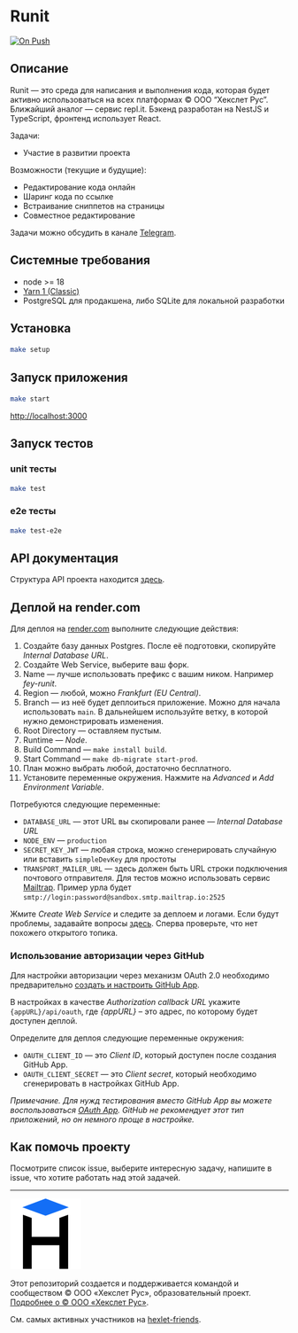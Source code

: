 # Runit

[![On Push](https://github.com/hexlet-rus/runit/actions/workflows/push.yml/badge.svg?event=push)](https://github.com/hexlet-rus/runit/actions/workflows/push.yml)

## Описание

Runit — это среда для написания и выполнения кода, которая будет активно использоваться на всех платформах © ООО “Хекслет Рус”. Ближайший аналог — сервис repl.it. Бэкенд разработан на NestJS и TypeScript, фронтенд использует React.

Задачи:

* Участие в развитии проекта

Возможности (текущие и будущие):

* Редактирование кода онлайн
* Шаринг кода по ссылке
* Встраивание сниппетов на страницы
* Совместное редактирование

Задачи можно обсудить в канале [Telegram](https://t.me/hexletcommunity/12).

## Системные требования

* node >= 18
* [Yarn 1 (Classic)](https://classic.yarnpkg.com/)
* PostgreSQL для продакшена, либо SQLite для локальной разработки

## Установка

```bash
make setup
```

## Запуск приложения

```bash
make start
```

<http://localhost:3000>

## Запуск тестов

### unit тесты

```bash
make test
```

### e2e тесты

```bash
make test-e2e
```

## API документация

Структура API проекта находится [здесь](https://runit.hexlet.ru/api).

## Деплой на render.com

Для деплоя на [render.com](https://dashboard.render.com/) выполните следующие действия:

1. Создайте базу данных Postgres. После её подготовки, скопируйте *Internal Database URL*.
2. Создайте Web Service, выберите ваш форк.
3. Name — лучше использовать префикс с вашим ником. Например *fey-runit*.
4. Region — любой, можно *Frankfurt (EU Central)*.
5. Branch — из неё будет деплоиться приложение. Можно для начала использовать `main`. В дальнейшем используйте ветку, в которой нужно демонстрировать изменения.
6. Root Directory — оставляем пустым.
7. Runtime — *Node*.
8. Build Command — `make install build`.
9. Start Command — `make db-migrate start-prod`.
10. План можно выбрать любой, достаточно бесплатного.
11. Установите переменные окружения. Нажмите на *Advanced* и *Add Environment Variable*.

Потребуются следующие переменные:

* `DATABASE_URL` — этот URL вы скопировали ранее — *Internal Database URL*
* `NODE_ENV` — `production`
* `SECRET_KEY_JWT` — любая строка, можно сгенерировать случайную или вставить `simpleDevKey` для простоты
* `TRANSPORT_MAILER_URL` — здесь должен быть URL строки подключения почтового отправителя. Для тестов можно использовать сервис [Mailtrap](https://mailtrap.io/). Пример урла будет `smtp://login:password@sandbox.smtp.mailtrap.io:2525`

Жмите *Create Web Service* и следите за деплоем и логами. Если будут проблемы, задавайте вопросы [здесь](https://github.com/hexlet-rus/runit/discussions/categories/q-a). Сперва проверьте, что нет похожего открытого топика.

### Использование авторизации через GitHub

Для настройки авторизации через механизм OAuth 2.0 необходимо предварительно [создать и настроить GitHub App](https://docs.github.com/ru/apps/creating-github-apps/about-creating-github-apps/about-creating-github-apps).

В настройках в качестве *Authorization callback URL* укажите `{appURL}/api/oauth`, где *{appURL}* – это адрес, по которому будет доступен деплой.

Определите для деплоя следующие переменные окружения:

* `OAUTH_CLIENT_ID` — это *Client ID*, который доступен после создания GitHub App.
* `OAUTH_CLIENT_SECRET` — это *Client secret*, который необходимо сгенерировать в настройках GitHub App.

*Примечание. Для нужд тестирования вместо GitHub App вы можете воспользоваться [OAuth App](https://docs.github.com/ru/apps/creating-github-apps/about-creating-github-apps/about-creating-github-apps). GitHub не рекомендует этот тип приложений, но он немного проще в настройке.*

## Как помочь проекту

Посмотрите список issue, выберите интересную задачу, напишите в issue, что хотите работать над этой задачей.

---

[![© ООО «Хекслет Рус» logo](https://raw.githubusercontent.com/Hexlet/assets/master/images/hexlet_logo128.png)](https://hexlet.io/?utm_source=github&utm_medium=link&utm_campaign=hexlet-editor)

Этот репозиторий создается и поддерживается командой и сообществом © ООО «Хекслет Рус», образовательный проект. [Подробнее о © ООО «Хекслет Рус»](https://hexlet.io/?utm_source=github&utm_medium=link&utm_campaign=hexlet-editor).

См. самых активных участников на [hexlet-friends](https://friends.hexlet.io/).

